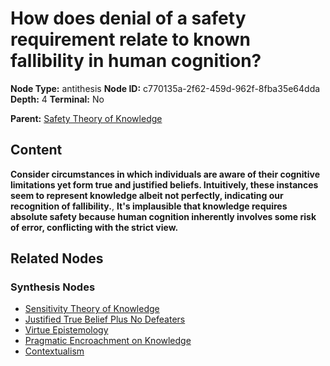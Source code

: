 # How does denial of a safety requirement relate to known fallibility in human cognition?

**Node Type:** antithesis
**Node ID:** c770135a-2f62-459d-962f-8fba35e64dda
**Depth:** 4
**Terminal:** No

**Parent:** [Safety Theory of Knowledge](safety-theory-of-knowledge-synthesis-dd9b7c54-8a98-49b5-be14-3af03b25e341.md)

## Content

**Consider circumstances in which individuals are aware of their cognitive limitations yet form true and justified beliefs. Intuitively, these instances seem to represent knowledge albeit not perfectly, indicating our recognition of fallibility.**, **It's implausible that knowledge requires absolute safety because human cognition inherently involves some risk of error, conflicting with the strict view.**

## Related Nodes

### Synthesis Nodes

- [Sensitivity Theory of Knowledge](sensitivity-theory-of-knowledge-synthesis-c2755001-ca2a-4a3c-a7e5-a200bb76dcac.md)
- [Justified True Belief Plus No Defeaters](justified-true-belief-plus-no-defeaters-synthesis-4150ab7c-701b-463e-b47c-11e2f36d1045.md)
- [Virtue Epistemology](virtue-epistemology-synthesis-31cc8fea-24f1-4e06-9402-d2218402bab2.md)
- [Pragmatic Encroachment on Knowledge](pragmatic-encroachment-on-knowledge-synthesis-8e2bdcba-7efb-4d1f-80c9-3e2dc8897361.md)
- [Contextualism](contextualism-synthesis-c507d637-a988-4474-986a-c9df62839212.md)
